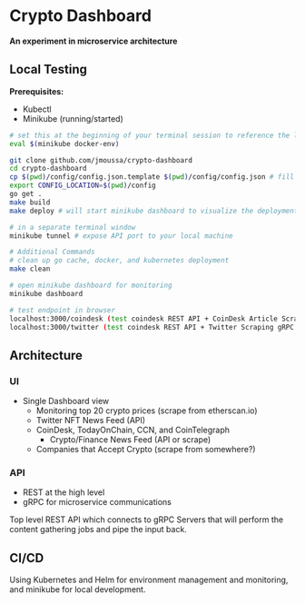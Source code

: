 # Crypto Dashboard
**An experiment in microservice architecture**

## Local Testing
**Prerequisites:**
- Kubectl
- Minikube (running/started)

```bash
# set this at the beginning of your terminal session to reference the local docker images
eval $(minikube docker-env)

git clone github.com/jmoussa/crypto-dashboard
cd crypto-dashboard
cp $(pwd)/config/config.json.template $(pwd)/config/config.json # fill in the correct values
export CONFIG_LOCATION=$(pwd)/config
go get .
make build
make deploy # will start minikube dashboard to visualize the deployment 

# in a separate terminal window
minikube tunnel # expose API port to your local machine

# Additional Commands
# clean up go cache, docker, and kubernetes deployment
make clean

# open minikube dashboard for monitoring
minikube dashboard

# test endpoint in browser
localhost:3000/coindesk (test coindesk REST API + CoinDesk Article Scraping gRPC endpoint)
localhost:3000/twitter (test coindesk REST API + Twitter Scraping gRPC endpoint)
```

## Architecture
### UI
- Single Dashboard view
    - Monitoring top 20 crypto prices (scrape from etherscan.io)
    - Twitter NFT News Feed (API)
    - CoinDesk, TodayOnChain, CCN, and CoinTelegraph
        - Crypto/Finance News Feed (API or scrape)
    - Companies that Accept Crypto (scrape from somewhere?)

### API
- REST at the high level
- gRPC for microservice communications

Top level REST API which connects to gRPC Servers that will perform the content gathering jobs and pipe the input back.

## CI/CD
Using Kubernetes and Helm for environment management and monitoring, and minikube for local development.